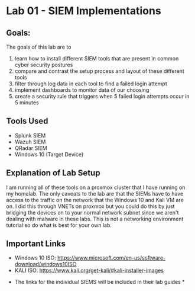 # Lab 01 - SIEM Implementations

## Goals:
The goals of this lab are to 
1. learn how to install different SIEM tools that are present in common cyber security postures
2. compare and contrast the setup process and layout of these different tools
3. filter through log data in each tool to find a failed login attempt
4. implement dashboards to monitor data of our choosing
5. create a security rule that triggers when 5 failed login attempts occur in 5 minutes

## Tools Used
- Splunk SIEM
- Wazuh SIEM
- QRadar SIEM
- Windows 10 (Target Device)

## Explanation of Lab Setup
I am running all of these tools on a proxmox cluster that I have running on my homelab. The only caveats to the lab are that the SIEMs have to have access to the traffic on the network that the Windows 10 and Kali VM are on. I did this through VNETs on proxmox but you could do this by just bridging the devices on to your normal network subnet since we aren't dealing with malware in these labs. This is not a networking environment tutorial so do what is best for your own lab.

## Important Links
- Windows 10 ISO: https://www.microsoft.com/en-us/software-download/windows10ISO
- KALI ISO: https://www.kali.org/get-kali/#kali-installer-images
* The links for the individual SIEMS will be included in their lab guides *
